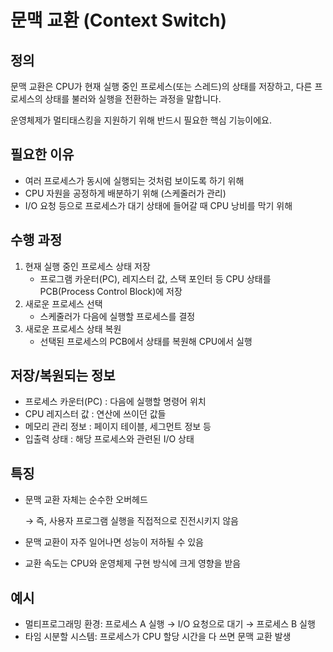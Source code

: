 # 문맥 교환 (Context Switch)

## 정의

문맥 교환은 CPU가 현재 실행 중인 프로세스(또는 스레드)의 상태를 저장하고, 다른 프로세스의 상태를 불러와 실행을 전환하는 과정을 말합니다.

운영체제가 멀티태스킹을 지원하기 위해 반드시 필요한 핵심 기능이에요.

## 필요한 이유

- 여러 프로세스가 동시에 실행되는 것처럼 보이도록 하기 위해
- CPU 자원을 공정하게 배분하기 위해 (스케줄러가 관리)
- I/O 요청 등으로 프로세스가 대기 상태에 들어갈 때 CPU 낭비를 막기 위해

## 수행 과정

1. 현재 실행 중인 프로세스 상태 저장
    - 프로그램 카운터(PC), 레지스터 값, 스택 포인터 등 CPU 상태를 PCB(Process Control Block)에 저장
2. 새로운 프로세스 선택
    - 스케줄러가 다음에 실행할 프로세스를 결정
3. 새로운 프로세스 상태 복원
    - 선택된 프로세스의 PCB에서 상태를 복원해 CPU에서 실행

## 저장/복원되는 정보

- 프로세스 카운터(PC) : 다음에 실행할 명령어 위치
- CPU 레지스터 값 : 연산에 쓰이던 값들
- 메모리 관리 정보 : 페이지 테이블, 세그먼트 정보 등
- 입출력 상태 : 해당 프로세스와 관련된 I/O 상태

## 특징

- 문맥 교환 자체는 순수한 오버헤드
    
    → 즉, 사용자 프로그램 실행을 직접적으로 진전시키지 않음
    
- 문맥 교환이 자주 일어나면 성능이 저하될 수 있음
- 교환 속도는 CPU와 운영체제 구현 방식에 크게 영향을 받음

## 예시

- 멀티프로그래밍 환경: 프로세스 A 실행 → I/O 요청으로 대기 → 프로세스 B 실행
- 타임 시분할 시스템: 프로세스가 CPU 할당 시간을 다 쓰면 문맥 교환 발생